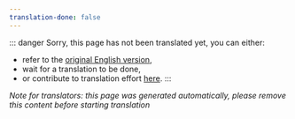 ```yaml
---
translation-done: false
---
```

::: danger
Sorry, this page has not been translated yet, you can either:
- refer to the [original English version](<..\..\..\de\oh new folder here\with new page great.md>),
- wait for a translation to be done,
- or contribute to translation effort [here](https://github.com/bsmg/wiki).
:::

_Note for translators: this page was generated automatically, please remove this content before starting translation_
